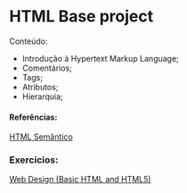 # HTML Base project

Conteúdo:
- Introdução à Hypertext Markup Language;
- Comentários;
- Tags;
- Atributos;
- Hierarquia;

#### Referências:
[HTML Semântico](https://www.devmedia.com.br/html-semantico-conheca-os-elementos-semanticos-da-html5/38065)

### Exercícios:
[Web Design (Basic HTML and HTML5)](https://www.freecodecamp.org/learn/responsive-web-design)